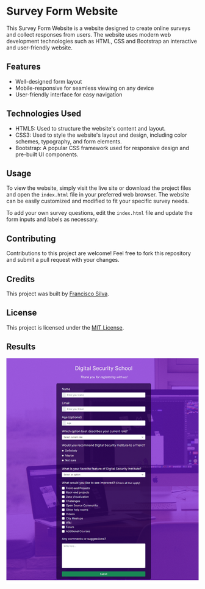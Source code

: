 # Survey Form Website

This Survey Form Website is a website designed to create online surveys and collect responses from users. The website uses modern web development technologies such as HTML, CSS and Bootstrap an interactive and user-friendly website.

## Features

- Well-designed form layout
- Mobile-responsive for seamless viewing on any device
- User-friendly interface for easy navigation

## Technologies Used

- HTML5: Used to structure the website's content and layout.
- CSS3: Used to style the website's layout and design, including color schemes, typography, and form elements.
- Bootstrap: A popular CSS framework used for responsive design and pre-built UI components.

## Usage

To view the website, simply visit the live site or download the project files and open the `index.html` file in your preferred web browser. The website can be easily customized and modified to fit your specific survey needs.

To add your own survey questions, edit the `index.html` file and update the form inputs and labels as necessary.

## Contributing

Contributions to this project are welcome! Feel free to fork this repository and submit a pull request with your changes.

## Credits

This project was built by [Francisco Silva](https://github.com/Burntroll).

## License

This project is licensed under the [MIT License](https://opensource.org/licenses/MIT).

## Results

![Website Screenshot](webpage.png)
